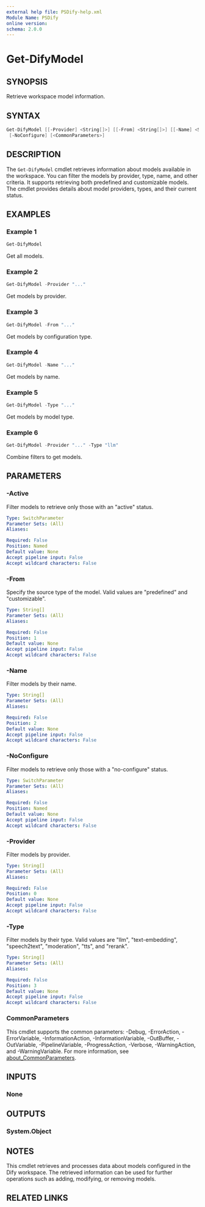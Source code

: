 ```yaml
---
external help file: PSDify-help.xml
Module Name: PSDify
online version:
schema: 2.0.0
---
```


# Get-DifyModel

## SYNOPSIS

Retrieve workspace model information.

## SYNTAX

```powershell
Get-DifyModel [[-Provider] <String[]>] [[-From] <String[]>] [[-Name] <String[]>] [[-Type] <String[]>] [-Active]
 [-NoConfigure] [<CommonParameters>]
```

## DESCRIPTION

The `Get-DifyModel` cmdlet retrieves information about models available in the workspace. You can filter the models by provider, type, name, and other criteria. It supports retrieving both predefined and customizable models. The cmdlet provides details about model providers, types, and their current status.

## EXAMPLES

### Example 1

```powershell
Get-DifyModel
```

Get all models.

### Example 2

```powershell
Get-DifyModel -Provider "..."
```

Get models by provider.

### Example 3

```powershell
Get-DifyModel -From "..."
```

Get models by configuration type.

### Example 4

```powershell
Get-DifyModel -Name "..."
```

Get models by name.

### Example 5

```powershell
Get-DifyModel -Type "..."
```

Get models by model type.

### Example 6

```powershell
Get-DifyModel -Provider "..." -Type "llm"
```

Combine filters to get models.

## PARAMETERS

### -Active

Filter models to retrieve only those with an "active" status.

```yaml
Type: SwitchParameter
Parameter Sets: (All)
Aliases:

Required: False
Position: Named
Default value: None
Accept pipeline input: False
Accept wildcard characters: False
```

### -From

Specify the source type of the model. Valid values are "predefined" and "customizable".

```yaml
Type: String[]
Parameter Sets: (All)
Aliases:

Required: False
Position: 1
Default value: None
Accept pipeline input: False
Accept wildcard characters: False
```

### -Name

Filter models by their name.

```yaml
Type: String[]
Parameter Sets: (All)
Aliases:

Required: False
Position: 2
Default value: None
Accept pipeline input: False
Accept wildcard characters: False
```

### -NoConfigure

Filter models to retrieve only those with a "no-configure" status.

```yaml
Type: SwitchParameter
Parameter Sets: (All)
Aliases:

Required: False
Position: Named
Default value: None
Accept pipeline input: False
Accept wildcard characters: False
```

### -Provider

Filter models by provider.

```yaml
Type: String[]
Parameter Sets: (All)
Aliases:

Required: False
Position: 0
Default value: None
Accept pipeline input: False
Accept wildcard characters: False
```

### -Type

Filter models by their type. Valid values are "llm", "text-embedding", "speech2text", "moderation", "tts", and "rerank".

```yaml
Type: String[]
Parameter Sets: (All)
Aliases:

Required: False
Position: 3
Default value: None
Accept pipeline input: False
Accept wildcard characters: False
```

### CommonParameters

This cmdlet supports the common parameters: -Debug, -ErrorAction, -ErrorVariable, -InformationAction, -InformationVariable, -OutBuffer, -OutVariable, -PipelineVariable, -ProgressAction, -Verbose, -WarningAction, and -WarningVariable. For more information, see [about_CommonParameters](http://go.microsoft.com/fwlink/?LinkID=113216).

## INPUTS

### None

## OUTPUTS

### System.Object

## NOTES

This cmdlet retrieves and processes data about models configured in the Dify workspace. The retrieved information can be used for further operations such as adding, modifying, or removing models.

## RELATED LINKS
